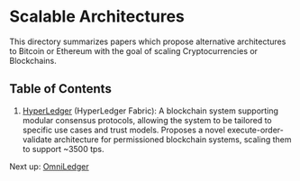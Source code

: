 # Scalable Architectures

This directory summarizes papers which propose alternative architectures to Bitcoin or Ethereum with 
the goal of scaling Cryptocurrencies or Blockchains.

## Table of Contents

1. [HyperLedger](https://github.com/SoujanyaPonnapalli/ScalingBlockchains/blob/master/Architecture/HyperLedger.md)
  (HyperLedger Fabric): A blockchain system supporting modular consensus protocols, allowing the system to be tailored to 
  specific use cases and trust models. Proposes a novel execute-order-validate architecture for permissioned blockchain 
  systems, scaling them to support ~3500 tps.
  
Next up: [OmniLedger](https://eprint.iacr.org/2017/406.pdf)
